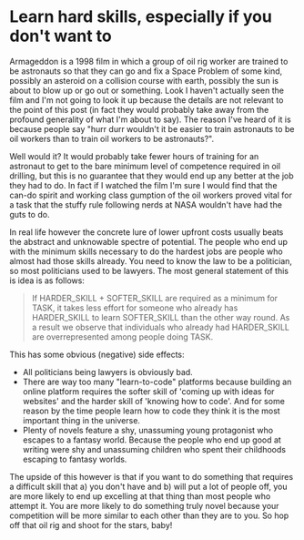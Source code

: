 # Learn hard skills, especially if you don't want to

Armageddon is a 1998 film in which a group of oil rig worker are trained to be astronauts so that they can go and fix a Space Problem of some kind, possibly an asteroid on a collision course with earth, possibly the sun is about to blow up or go out or something. Look I haven't actually seen the film and I'm not going to look it up because the details are not relevant to the point of this post (in fact they would probably take away from the profound generality of what I'm about to say). The reason I've heard of it is because people say "hurr durr wouldn't it be easier to train astronauts to be oil workers than to train oil workers to be astronauts?".

Well would it? It would probably take fewer hours of training for an astronaut to get to the bare minimum level of competence required in oil drilling, but this is no guarantee that they would end up any better at the job they had to do. In fact if I watched the film I'm sure I would find that the can-do spirit and working class gumption of the oil workers proved vital for a task that the stuffy rule following nerds at NASA wouldn't have had the guts to do.

In real life however the concrete lure of lower upfront costs usually beats the abstract and unknowable spectre of potential. The people who end up with the minimum skills necessary to do the hardest jobs are people who almost had those skills already. You need to know the law to be a politician, so most politicians used to be lawyers. The most general statement of this is idea is as follows:

> If HARDER_SKILL + SOFTER_SKILL are required as a minimum for TASK, it takes less effort for someone who already has HARDER_SKILL to learn SOFTER_SKILL than the other way round. As a result we observe that individuals who already had HARDER_SKILL are overrepresented among people doing TASK.

This has some obvious (negative) side effects:
<ul>
    <li>All politicians being lawyers is obviously bad.</li>
    <li>There are way too many "learn-to-code" platforms because building an online platform requires the softer skill of 'coming up with ideas for websites' and the harder skill of 'knowing how to code'. And for some reason by the time people learn how to code they think it is the most important thing in the universe.</li>
    <li>Plenty of novels feature a shy, unassuming young protagonist who escapes to a fantasy world. Because the people who end up good at writing were shy and unassuming children who spent their childhoods escaping to fantasy worlds.</li>
</ul>

 The upside of this however is that if you want to do something that requires a difficult skill that a) you don't have and b) will put a lot of people off, you are more likely to end up excelling at that thing than most people who attempt it. You are more likely to do something truly novel because your competition will be more similar to each other than they are to you. So hop off that oil rig and shoot for the stars, baby!